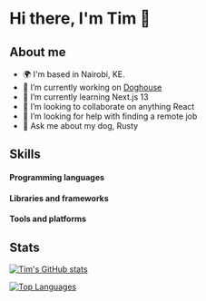 # Hi there, I'm Tim 👋

## About me
- 🌍  I'm based in Nairobi, KE.
- 🔭 I’m currently working on [Doghouse](https://beta.doghouse.ke)
- 🌱 I’m currently learning Next.js 13
- 👯 I’m looking to collaborate on anything React
- 🤔 I’m looking for help with finding a remote job
- 💬 Ask me about my dog, Rusty

## Skills
#### Programming languages
#### Libraries and frameworks
#### Tools and platforms


## Stats
  [![Tim's GitHub stats](https://github-readme-stats-timonjagi.vercel.app/api?username=timonjagi&show_icons=true&theme=radical)](https://github.com/timonjagi/github-readme-stats)

  [![Top Languages](https://github-readme-stats.vercel-timonjagi.app/api/top-langs/?username=timonjagi&show_icons=true&theme=radical)](https://github.com/timonjagi/github-readme-stats)

